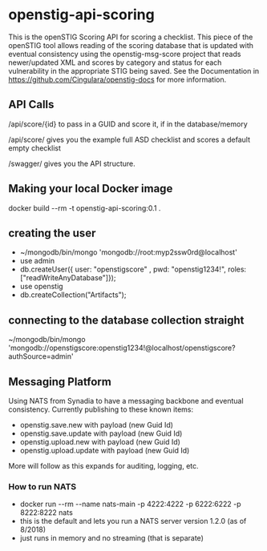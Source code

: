 # openstig-api-scoring
This is the openSTIG Scoring API for scoring a checklist. This piece of the openSTIG tool allows reading of the scoring database that is updated with
eventual consistency using the openstig-msg-score project that reads newer/updated XML and scores by category and status for each vulnerability in the 
appropriate STIG being saved. See the Documentation in https://github.com/Cingulara/openstig-docs for more information.


## API Calls
/api/score/{id} to pass in a GUID and score it, if in the database/memory

/api/score/ gives you the example full ASD checklist and scores a default empty checklist

/swagger/ gives you the API structure.

## Making your local Docker image
docker build --rm -t openstig-api-scoring:0.1 .

## creating the user
* ~/mongodb/bin/mongo 'mongodb://root:myp2ssw0rd@localhost'
* use admin
* db.createUser({ user: "openstigscore" , pwd: "openstig1234!", roles: ["readWriteAnyDatabase"]});
* use openstig
* db.createCollection("Artifacts");

## connecting to the database collection straight
~/mongodb/bin/mongo 'mongodb://openstigscore:openstig1234!@localhost/openstigscore?authSource=admin'

## Messaging Platform
Using NATS from Synadia to have a messaging backbone and eventual consistency. Currently publishing to these known items:
* openstig.save.new with payload (new Guid Id)
* openstig.save.update with payload (new Guid Id)
* openstig.upload.new with payload (new Guid Id)
* openstig.upload.update with payload (new Guid Id)

More will follow as this expands for auditing, logging, etc.

### How to run NATS
* docker run --rm --name nats-main -p 4222:4222 -p 6222:6222 -p 8222:8222 nats
* this is the default and lets you run a NATS server version 1.2.0 (as of 8/2018)
* just runs in memory and no streaming (that is separate)